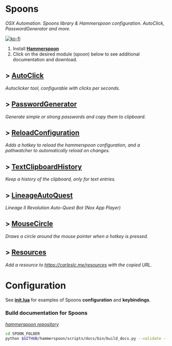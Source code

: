 # Spoons

_OSX Automation. Spoons library & Hammerspoon configuration. AutoClick, PasswordGenerator and more._

[![ko-fi](https://www.ko-fi.com/img/githubbutton_sm.svg)](https://ko-fi.com/C0C2VFGD)

1. Install **[Hammerspoon](http://www.hammerspoon.org/)**
2. Click on the desired module (spoon) below to see additional documentation and download.

## > [AutoClick](https://github.com/Carleslc/Spoons/blob/master/Spoons/AutoClick.spoon/markdown/AutoClick.md)

*Autoclicker tool, configurable with clicks per seconds.*

## > [PasswordGenerator](https://github.com/Carleslc/Spoons/blob/master/Spoons/PasswordGenerator.spoon/markdown/PasswordGenerator.md)

*Generate simple or strong passwords and copy them to clipboard.*

## > [ReloadConfiguration](https://github.com/Carleslc/Spoons/blob/master/Spoons/ReloadConfiguration.spoon/markdown/ReloadConfiguration.md)

*Adds a hotkey to reload the hammerspoon configuration, and a pathwatcher to automatically reload on changes.*

## > [TextClipboardHistory](https://github.com/Carleslc/Spoons/blob/master/Spoons/TextClipboardHistory.spoon/markdown/TextClipboardHistory.md)

*Keep a history of the clipboard, only for text entries.*

## > [LineageAutoQuest](https://github.com/Carleslc/Spoons/blob/master/Spoons/LineageAutoQuest.spoon/markdown/LineageAutoQuest.md)

*Lineage II Revolution Auto-Quest Bot (Nox App Player)*

## > [MouseCircle](https://github.com/Carleslc/Spoons/blob/master/Spoons/MouseCircle.spoon/markdown/MouseCircle.md)

*Draws a circle around the mouse pointer when a hotkey is pressed.*

## > [Resources](https://github.com/Carleslc/Spoons/blob/master/Spoons/Resources.spoon/markdown/Resources.md)

*Add a resource to https://carleslc.me/resources with the copied URL.*

# Configuration

See [**init.lua**](https://github.com/Carleslc/Spoons/blob/master/init.lua) for examples of Spoons **configuration** and **keybindings**.

### Build documentation for Spoons

_[hammerspoon repository](https://github.com/Hammerspoon/hammerspoon)_

```bash
cd SPOON_FOLDER
python $GITHUB/hammerspoon/scripts/docs/bin/build_docs.py --validate --templates $GITHUB/hammerspoon/scripts/docs/templates/ --output_dir . --json --markdown --debug --standalone .
```
